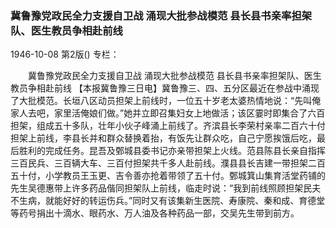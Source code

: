 ### 冀鲁豫党政民全力支援自卫战  涌现大批参战模范  县长县书亲率担架队、医生教员争相赴前线

1946-10-08
第2版()
专栏：

　　冀鲁豫党政民全力支援自卫战
    涌现大批参战模范
    县长县书亲率担架队、医生教员争相赴前线
    【本报冀鲁豫三日电】冀鲁豫三、四、五分区最近在参战中涌现了大批模范。长垣八区动员担架上前线时，一位五十岁老太婆热情地说：“先叫俺家人去吧，家里活俺娘们做。”她并立即召集妇女上地做活；该区霎时即集合了六百担架，组成五十多队，壮年小伙子峰涌上前线了。齐滨县长李荣村亲率二百六十付担架上前线，李县长并和群众替换着抬，有饭先让群众吃，自己宁愿挨饿后吃，最后胜利的完成任务。昆吾及鄄城县委书记亦亲带担架上火线。范县陈县长亲自指挥三百民兵、三百辆大车、三百付担架共千多人赴前线。濮县县长吉建一带担架二百五十付，小学教员王玉更、吉令善亦抢着带领了五十付。鄄城箕山集育活堂药铺的先生吴德惠带上许多药品偕同担架队上前线，临走时说：“我到前线照顾担架民夫不生病，就能好好的转运伤兵。”同时又有该集新生医院、寿康院、秦和成、育德堂等药号捐出十滴水、眼药水、万人油及各种药品一部，交吴先生带到前方。
